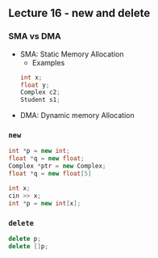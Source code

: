 ## Lecture 16 - new and delete
### SMA vs DMA
* SMA: Static Memory Allocation
    * Examples
    ```c++
    int x;
    float y;
    Complex c2;
    Student s1;
    ```
* DMA: Dynamic memory Allocation
### `new`
```c++
int *p = new int;
float *q = new float;
Complex *ptr = new Complex;
float *q = new float[5]

int x;
cin >> x;
int *p = new int[x];
```
### `delete`
```c++
delete p;
delete []p;
```